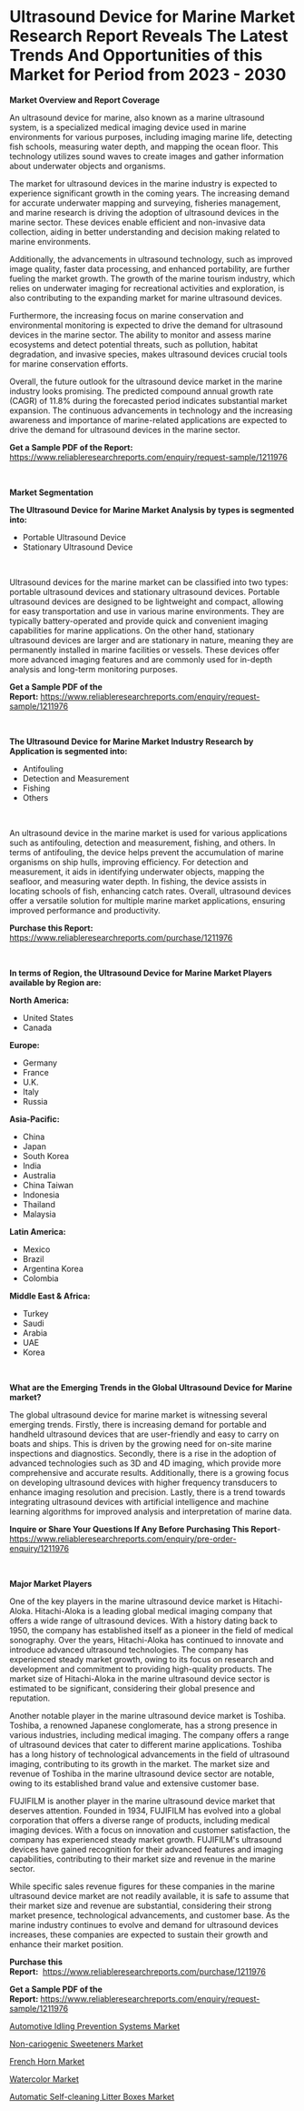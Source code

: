<p><h1>Ultrasound Device for Marine Market Research Report Reveals The Latest Trends And Opportunities of this Market for Period from 2023 - 2030</h1></p><p><strong>Market Overview and Report Coverage</strong></p>
<p><p>An ultrasound device for marine, also known as a marine ultrasound system, is a specialized medical imaging device used in marine environments for various purposes, including imaging marine life, detecting fish schools, measuring water depth, and mapping the ocean floor. This technology utilizes sound waves to create images and gather information about underwater objects and organisms.</p><p>The market for ultrasound devices in the marine industry is expected to experience significant growth in the coming years. The increasing demand for accurate underwater mapping and surveying, fisheries management, and marine research is driving the adoption of ultrasound devices in the marine sector. These devices enable efficient and non-invasive data collection, aiding in better understanding and decision making related to marine environments.</p><p>Additionally, the advancements in ultrasound technology, such as improved image quality, faster data processing, and enhanced portability, are further fueling the market growth. The growth of the marine tourism industry, which relies on underwater imaging for recreational activities and exploration, is also contributing to the expanding market for marine ultrasound devices.</p><p>Furthermore, the increasing focus on marine conservation and environmental monitoring is expected to drive the demand for ultrasound devices in the marine sector. The ability to monitor and assess marine ecosystems and detect potential threats, such as pollution, habitat degradation, and invasive species, makes ultrasound devices crucial tools for marine conservation efforts.</p><p>Overall, the future outlook for the ultrasound device market in the marine industry looks promising. The predicted compound annual growth rate (CAGR) of 11.8% during the forecasted period indicates substantial market expansion. The continuous advancements in technology and the increasing awareness and importance of marine-related applications are expected to drive the demand for ultrasound devices in the marine sector.</p></p>
<p><strong>Get a Sample PDF of the Report:</strong> <a href="https://www.reliableresearchreports.com/enquiry/request-sample/1211976">https://www.reliableresearchreports.com/enquiry/request-sample/1211976</a></p>
<p>&nbsp;</p>
<p><strong>Market Segmentation</strong></p>
<p><strong>The Ultrasound Device for Marine Market Analysis by types is segmented into:</strong></p>
<p><ul><li>Portable Ultrasound Device</li><li>Stationary Ultrasound Device</li></ul></p>
<p>&nbsp;</p>
<p><p>Ultrasound devices for the marine market can be classified into two types: portable ultrasound devices and stationary ultrasound devices. Portable ultrasound devices are designed to be lightweight and compact, allowing for easy transportation and use in various marine environments. They are typically battery-operated and provide quick and convenient imaging capabilities for marine applications. On the other hand, stationary ultrasound devices are larger and are stationary in nature, meaning they are permanently installed in marine facilities or vessels. These devices offer more advanced imaging features and are commonly used for in-depth analysis and long-term monitoring purposes.</p></p>
<p><strong>Get a Sample PDF of the Report:</strong>&nbsp;<a href="https://www.reliableresearchreports.com/enquiry/request-sample/1211976">https://www.reliableresearchreports.com/enquiry/request-sample/1211976</a></p>
<p>&nbsp;</p>
<p><strong>The Ultrasound Device for Marine Market Industry Research by Application is segmented into:</strong></p>
<p><ul><li>Antifouling</li><li>Detection and Measurement</li><li>Fishing</li><li>Others</li></ul></p>
<p>&nbsp;</p>
<p><p>An ultrasound device in the marine market is used for various applications such as antifouling, detection and measurement, fishing, and others. In terms of antifouling, the device helps prevent the accumulation of marine organisms on ship hulls, improving efficiency. For detection and measurement, it aids in identifying underwater objects, mapping the seafloor, and measuring water depth. In fishing, the device assists in locating schools of fish, enhancing catch rates. Overall, ultrasound devices offer a versatile solution for multiple marine market applications, ensuring improved performance and productivity.</p></p>
<p><strong>Purchase this Report:</strong>&nbsp; <a href="https://www.reliableresearchreports.com/purchase/1211976">https://www.reliableresearchreports.com/purchase/1211976</a></p>
<p>&nbsp;</p>
<p><strong>In terms of Region, the Ultrasound Device for Marine Market Players available by Region are:</strong></p>
<p>
    <p> <strong> North America: </strong>
        <ul>
            <li>United States</li>
            <li>Canada</li>
        </ul>
        </p> 
    <p> <strong> Europe: </strong>
        <ul>
            <li>Germany</li>
            <li>France</li>
            <li>U.K.</li>
            <li>Italy</li>
            <li>Russia</li>
        </ul>
        </p> 
    <p> <strong> Asia-Pacific: </strong>
        <ul>
            <li>China</li>
            <li>Japan</li>
            <li>South Korea</li>
            <li>India</li>
            <li>Australia</li>
            <li>China Taiwan</li>
            <li>Indonesia</li>
            <li>Thailand</li>
            <li>Malaysia</li>
        </ul>
        </p> 
    <p> <strong> Latin America: </strong>
        <ul>
            <li>Mexico</li>
            <li>Brazil</li>
            <li>Argentina Korea</li>
            <li>Colombia</li>
        </ul>
        </p> 
    <p> <strong> Middle East & Africa: </strong>
        <ul>
            <li>Turkey</li>
            <li>Saudi</li>
            <li>Arabia</li>
            <li>UAE</li>
            <li>Korea</li>
        </ul>
    </p>
    </p>
<p>&nbsp;</p>
<p><strong>What are the Emerging Trends in the Global Ultrasound Device for Marine market?</strong></p>
<p><p>The global ultrasound device for marine market is witnessing several emerging trends. Firstly, there is increasing demand for portable and handheld ultrasound devices that are user-friendly and easy to carry on boats and ships. This is driven by the growing need for on-site marine inspections and diagnostics. Secondly, there is a rise in the adoption of advanced technologies such as 3D and 4D imaging, which provide more comprehensive and accurate results. Additionally, there is a growing focus on developing ultrasound devices with higher frequency transducers to enhance imaging resolution and precision. Lastly, there is a trend towards integrating ultrasound devices with artificial intelligence and machine learning algorithms for improved analysis and interpretation of marine data.</p></p>
<p><strong>Inquire or Share Your Questions If Any Before Purchasing This Report</strong>- <a href="https://www.reliableresearchreports.com/enquiry/pre-order-enquiry/1211976">https://www.reliableresearchreports.com/enquiry/pre-order-enquiry/1211976</a></p>
<p>&nbsp;</p>
<p><strong>Major Market Players</strong></p>
<p><p>One of the key players in the marine ultrasound device market is Hitachi-Aloka. Hitachi-Aloka is a leading global medical imaging company that offers a wide range of ultrasound devices. With a history dating back to 1950, the company has established itself as a pioneer in the field of medical sonography. Over the years, Hitachi-Aloka has continued to innovate and introduce advanced ultrasound technologies. The company has experienced steady market growth, owing to its focus on research and development and commitment to providing high-quality products. The market size of Hitachi-Aloka in the marine ultrasound device sector is estimated to be significant, considering their global presence and reputation.</p><p>Another notable player in the marine ultrasound device market is Toshiba. Toshiba, a renowned Japanese conglomerate, has a strong presence in various industries, including medical imaging. The company offers a range of ultrasound devices that cater to different marine applications. Toshiba has a long history of technological advancements in the field of ultrasound imaging, contributing to its growth in the market. The market size and revenue of Toshiba in the marine ultrasound device sector are notable, owing to its established brand value and extensive customer base.</p><p>FUJIFILM is another player in the marine ultrasound device market that deserves attention. Founded in 1934, FUJIFILM has evolved into a global corporation that offers a diverse range of products, including medical imaging devices. With a focus on innovation and customer satisfaction, the company has experienced steady market growth. FUJIFILM's ultrasound devices have gained recognition for their advanced features and imaging capabilities, contributing to their market size and revenue in the marine sector.</p><p>While specific sales revenue figures for these companies in the marine ultrasound device market are not readily available, it is safe to assume that their market size and revenue are substantial, considering their strong market presence, technological advancements, and customer base. As the marine industry continues to evolve and demand for ultrasound devices increases, these companies are expected to sustain their growth and enhance their market position.</p></p>
<p><strong>Purchase this Report:</strong>&nbsp;&nbsp;<a href="https://www.reliableresearchreports.com/purchase/1211976">https://www.reliableresearchreports.com/purchase/1211976</a></p>
<p></p>
<p><strong>Get a Sample PDF of the Report:</strong>&nbsp;<a href="https://www.reliableresearchreports.com/enquiry/request-sample/1211976">https://www.reliableresearchreports.com/enquiry/request-sample/1211976</a></p>
<p><p><a href="https://www.linkedin.com/pulse/automotive-idling-prevention-systems-market-research-report/">Automotive Idling Prevention Systems Market</a></p><p><a href="https://www.linkedin.com/pulse/non-cariogenic-sweeteners-market-share-amp-new-trends-analysis/">Non-cariogenic Sweeteners Market</a></p><p><a href="https://medium.com/@truly.fight.must/french-horn-market-size-growth-forecast-2023-2030-a24e094686b2">French Horn Market</a></p><p><a href="https://medium.com/@late.bean.frame/watercolor-market-size-growth-forecast-2023-2030-cf4251b39272">Watercolor Market</a></p><p><a href="https://www.linkedin.com/pulse/automatic-self-cleaning-litter-boxes-market-research/">Automatic Self-cleaning Litter Boxes Market</a></p></p>